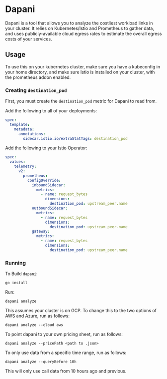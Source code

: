 # Dapani

Dapani is a tool that allows you to analyze the costliest workload links in your cluster. It relies on Kubernetes/Istio and Prometheus to gather
data, and uses publicly-available cloud egress rates to estimate the overall egress costs of your services.

## Usage

To use this on your kubernetes cluster, make sure you have a kubeconfig in your home directory, and make sure Istio is installed on your cluster, with the prometheus addon enabled.

### Creating `destination_pod`

First, you must create the `destination_pod` metric for Dapani to read from.

Add the following to all of your deployments:

```yaml
spec:
  template:
    metadata:
      annotations:
        sidecar.istio.io/extraStatTags: destination_pod
```

Add the following to your Istio Operator:

```yaml
spec:
  values:
    telemetry:
      v2:
        prometheus:
          configOverride:
            inboundSidecar:
              metrics:
                - name: request_bytes
                  dimensions:
                    destination_pod: upstream_peer.name
            outboundSidecar:
              metrics:
                - name: request_bytes
                  dimensions:
                    destination_pod: upstream_peer.name
            gateway:
              metrics:
                - name: request_bytes
                  dimensions:
                    destination_pod: upstream_peer.name
```


### Running

To Build `dapani`:

```
go install
```

Run:

```
dapani analyze
```

This assumes your cluster is on GCP. To change this to the two options of AWS and Azure, run as follows:
```
dapani analyze --cloud aws
```
To point dapani to your own pricing sheet, run as follows:
```
dapani analyze --pricePath <path to .json>
```
To only use data from a specific time range, run as follows:
```
dapani analyze --queryBefore 10h
```
This will only use call data from 10 hours ago and previous.

